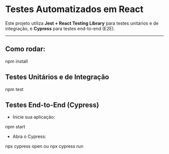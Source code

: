 # Testes Automatizados em React

Este projeto utiliza **Jest + React Testing Library** para testes unitários e de integração, e **Cypress** para testes end-to-end (E2E).

---
## Como rodar:

npm install
## Testes Unitários e de Integração
npm test

## Testes End-to-End (Cypress)
- Inicie sua aplicação:

npm start
- Abra o Cypress:

npx cypress open ou npx cypress run
